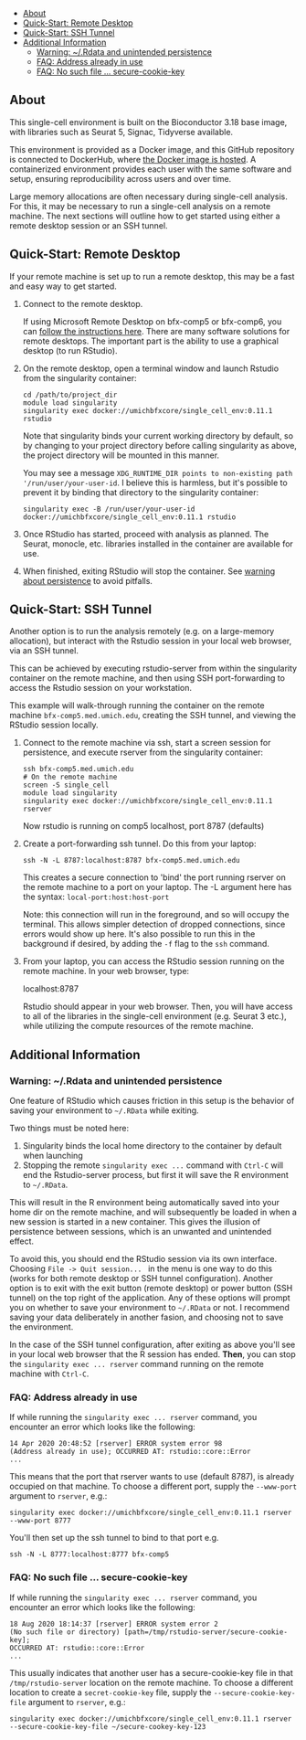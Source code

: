 * [About](#about)
* [Quick-Start: Remote Desktop](#quick-start-remote-desktop)
* [Quick-Start: SSH Tunnel](#quick-start-ssh-tunnel)
* [Additional Information](#additional-information)
    * [Warning: ~/.Rdata and unintended persistence](#warning-rdata-and-unintended-persistence)
    * [FAQ: Address already in use](#faq-address-already-in-use)
    * [FAQ: No such file ... secure-cookie-key](#faq-no-such-file-secure-cookie-key)

## About

This single-cell environment is built on the Bioconductor 3.18 base image, with libraries such as Seurat 5, Signac, Tidyverse available.

This environment is provided as a Docker image, and this GitHub repository is connected to DockerHub, where [the Docker image is hosted](https://hub.docker.com/r/umichbfxcore/single_cell_env). A containerized environment provides each user with the same software and setup, ensuring reproducibility across users and over time.

Large memory allocations are often necessary during single-cell analysis. For this, it may be necessary to run a single-cell analysis on a remote machine. The next sections will outline how to get started using either a remote desktop session or an SSH tunnel.

## Quick-Start: Remote Desktop

If your remote machine is set up to run a remote desktop, this may be a fast and easy way to get started.

1. Connect to the remote desktop.

    If using Microsoft Remote Desktop on bfx-comp5 or bfx-comp6, you can [follow the instructions here](https://3.basecamp.com/3850040/buckets/6149755/google_documents/2638030126). There are many software solutions for remote desktops. The important part is the ability to use a graphical desktop (to run RStudio).

2. On the remote desktop, open a terminal window and launch Rstudio from the singularity container:
    ```
    cd /path/to/project_dir
    module load singularity
    singularity exec docker://umichbfxcore/single_cell_env:0.11.1 rstudio
    ```
    Note that singularity binds your current working directory by default, so by changing to your project directory before calling singularity as above, the project directory will be mounted in this manner.

    You may see a message `XDG_RUNTIME_DIR points to non-existing path '/run/user/your-user-id`. I believe this is harmless, but it's possible to prevent it by binding that directory to the singularity container:
    ```
    singularity exec -B /run/user/your-user-id docker://umichbfxcore/single_cell_env:0.11.1 rstudio
    ```

3. Once RStudio has started, proceed with analysis as planned. The Seurat, monocle, etc. libraries installed in the container are available for use.

4. When finished, exiting RStudio will stop the container. See [warning about persistence](#warning-rdata-and-unintended-persistence) to avoid pitfalls.

## Quick-Start: SSH Tunnel

Another option is to run the analysis remotely (e.g. on a large-memory allocation), but interact with the Rstudio session in your local web browser, via an SSH tunnel.

This can be achieved by executing rstudio-server from within the singularity container on the remote machine, and then using SSH port-forwarding to access the Rstudio session on your workstation.

This example will walk-through running the container on the remote machine `bfx-comp5.med.umich.edu`, creating the SSH tunnel, and viewing the RStudio session locally.

1. Connect to the remote machine via ssh, start a screen session for persistence, and execute rserver from the singularity container:
    ```
    ssh bfx-comp5.med.umich.edu
    # On the remote machine
    screen -S single_cell
    module load singularity
    singularity exec docker://umichbfxcore/single_cell_env:0.11.1 rserver
    ```

    Now rstudio is running on comp5 localhost, port 8787 (defaults)

2. Create a port-forwarding ssh tunnel. Do this from your laptop:
    ```
    ssh -N -L 8787:localhost:8787 bfx-comp5.med.umich.edu
    ```

    This creates a secure connection to 'bind' the port running rserver on the remote machine to a port on your laptop. The -L argument here has the syntax: `local-port:host:host-port`

    Note: this connection will run in the foreground, and so will occupy the terminal. This allows simpler detection of dropped connections, since errors would show up here. It's also possible to run this in the background if desired, by adding the `-f` flag to the `ssh` command.

3. From your laptop, you can access the RStudio session running on the remote machine. In your web browser, type:  

    localhost:8787

    Rstudio should appear in your web browser. Then, you will have access to all of the libraries in the single-cell environment (e.g. Seurat 3 etc.), while utilizing the compute resources of the remote machine.

## Additional Information

### Warning: ~/.Rdata and unintended persistence

One feature of RStudio which causes friction in this setup is the behavior of saving your environment to `~/.RData` while exiting.

Two things must be noted here:
1. Singularity binds the local home directory to the container by default when launching
2. Stopping the remote `singularity exec ...` command with `Ctrl-C` will end the Rstudio-server process, but first it will save the R environment to `~/.RData`.

This will result in the R environment being automatically saved into your home dir on the remote machine, and will subsequently be loaded in when a new session is started in a new container. This gives the illusion of persistence between sessions, which is an unwanted and unintended effect.

To avoid this, you should end the RStudio session via its own interface. Choosing `File -> Quit session... ` in the menu is one way to do this (works for both remote desktop or SSH tunnel configuration). Another option is to exit with the exit button (remote desktop) or power button (SSH tunnel) on the top right of the application. Any of these options will prompt you on whether to save your environment to `~/.RData` or not. I recommend saving your data deliberately in another fasion, and choosing not to save the environment.

In the case of the SSH tunnel configuration, after exiting as above you'll see in your local web browser that the R session has ended. **Then**, you can stop the `singularity exec ... rserver` command running on the remote machine with `Ctrl-C`.

### FAQ: Address already in use

If while running the `singularity exec ... rserver` command, you encounter an error which looks like the following:

    14 Apr 2020 20:48:52 [rserver] ERROR system error 98
    (Address already in use); OCCURRED AT: rstudio::core::Error
    ...

This means that the port that rserver wants to use (default 8787), is already occupied on that machine. To choose a different port, supply the `--www-port` argument to `rserver`, e.g.:

    singularity exec docker://umichbfxcore/single_cell_env:0.11.1 rserver --www-port 8777

You'll then set up the ssh tunnel to bind to that port e.g.

    ssh -N -L 8777:localhost:8777 bfx-comp5

### FAQ: No such file ... secure-cookie-key

If while running the `singularity exec ... rserver` command, you encounter an error which looks like the following:

    18 Aug 2020 18:14:37 [rserver] ERROR system error 2
    (No such file or directory) [path=/tmp/rstudio-server/secure-cookie-key];
    OCCURRED AT: rstudio::core::Error
    ...

This usually indicates that another user has a secure-cookie-key file in that `/tmp/rstudio-server` location on the remote machine. To choose a different location to create a `secret-cookie-key` file, supply the `--secure-cookie-key-file` argument to `rserver`, e.g.:

    singularity exec docker://umichbfxcore/single_cell_env:0.11.1 rserver --secure-cookie-key-file ~/secure-cookey-key-123
